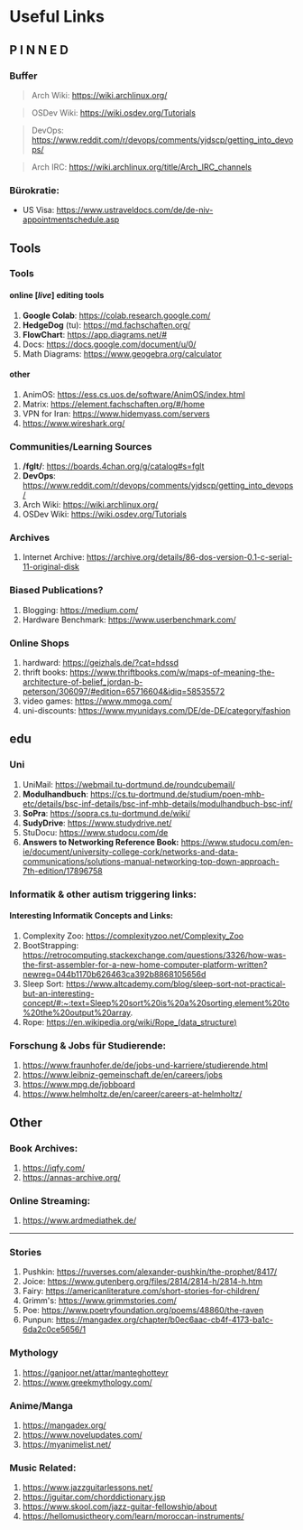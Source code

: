 # Useful Links

## P I N N E D

### **Buffer**

> Arch Wiki:  https://wiki.archlinux.org/

> OSDev Wiki: https://wiki.osdev.org/Tutorials

> DevOps: https://www.reddit.com/r/devops/comments/yjdscp/getting_into_devops/
    
> Arch IRC: https://wiki.archlinux.org/title/Arch_IRC_channels


### Bürokratie:
- US Visa: https://www.ustraveldocs.com/de/de-niv-appointmentschedule.asp


## Tools


### Tools
#### online [*live*] editing tools
1. **Google Colab**: https://colab.research.google.com/
2. **HedgeDog** (tu): https://md.fachschaften.org/
3. **FlowChart**: https://app.diagrams.net/#
4. Docs: https://docs.google.com/document/u/0/
5. Math Diagrams: https://www.geogebra.org/calculator
#### other
1. AnimOS: https://ess.cs.uos.de/software/AnimOS/index.html
2. Matrix: https://element.fachschaften.org/#/home
3. VPN for Iran: https://www.hidemyass.com/servers
4. https://www.wireshark.org/

### Communities/Learning Sources
1. **/fglt/**: https://boards.4chan.org/g/catalog#s=fglt
2. **DevOps**: https://www.reddit.com/r/devops/comments/yjdscp/getting_into_devops/
3. Arch Wiki: https://wiki.archlinux.org/
4. OSDev Wiki: https://wiki.osdev.org/Tutorials

### Archives
1. Internet Archive: https://archive.org/details/86-dos-version-0.1-c-serial-11-original-disk

### Biased Publications?
1. Blogging: https://medium.com/
2. Hardware Benchmark: https://www.userbenchmark.com/

### Online Shops
1. hardward: https://geizhals.de/?cat=hdssd
2. thrift books: https://www.thriftbooks.com/w/maps-of-meaning-the-architecture-of-belief_jordan-b-peterson/306097/#edition=65716604&idiq=58535572
3. video games: https://www.mmoga.com/
4. uni-discounts: https://www.myunidays.com/DE/de-DE/category/fashion


## edu

### Uni
1. UniMail: https://webmail.tu-dortmund.de/roundcubemail/
2. **Modulhandbuch**: https://cs.tu-dortmund.de/studium/poen-mhb-etc/details/bsc-inf-details/bsc-inf-mhb-details/modulhandbuch-bsc-inf/
3. **SoPra**: https://sopra.cs.tu-dortmund.de/wiki/
4. **SudyDrive**: https://www.studydrive.net/
5. StuDocu: https://www.studocu.com/de
6. **Answers to Networking Reference Book:** https://www.studocu.com/en-ie/document/university-college-cork/networks-and-data-communications/solutions-manual-networking-top-down-approach-7th-edition/17896758

### Informatik & other autism triggering links:
#### Interesting Informatik Concepts and Links:
1. Complexity Zoo: https://complexityzoo.net/Complexity_Zoo
2. BootStrapping: https://retrocomputing.stackexchange.com/questions/3326/how-was-the-first-assembler-for-a-new-home-computer-platform-written?newreg=044b1170b626463ca392b8868105656d
3. Sleep Sort: https://www.altcademy.com/blog/sleep-sort-not-practical-but-an-interesting-concept/#:~:text=Sleep%20sort%20is%20a%20sorting,element%20to%20the%20output%20array.
4. Rope: https://en.wikipedia.org/wiki/Rope_(data_structure)

### Forschung & Jobs für Studierende:
1. https://www.fraunhofer.de/de/jobs-und-karriere/studierende.html
2. https://www.leibniz-gemeinschaft.de/en/careers/jobs
3. https://www.mpg.de/jobboard
4. https://www.helmholtz.de/en/career/careers-at-helmholtz/

## Other

### Book Archives:
1. https://iqfy.com/
2. https://annas-archive.org/

### Online Streaming:
1. https://www.ardmediathek.de/

****************

### Stories
1. Pushkin: https://ruverses.com/alexander-pushkin/the-prophet/8417/
2. Joice: https://www.gutenberg.org/files/2814/2814-h/2814-h.htm
3. Fairy: https://americanliterature.com/short-stories-for-children/
4. Grimm's: https://www.grimmstories.com/
5. Poe: https://www.poetryfoundation.org/poems/48860/the-raven
6. Punpun: https://mangadex.org/chapter/b0ec6aac-cb4f-4173-ba1c-6da2c0ce5656/1
    
### Mythology
1. https://ganjoor.net/attar/manteghotteyr
2. https://www.greekmythology.com/

### Anime/Manga
1. https://mangadex.org/
2. https://www.novelupdates.com/
3. https://myanimelist.net/

### Music Related:
1. https://www.jazzguitarlessons.net/
2. https://jguitar.com/chorddictionary.jsp
3. https://www.skool.com/jazz-guitar-fellowship/about
4. https://hellomusictheory.com/learn/moroccan-instruments/
    
